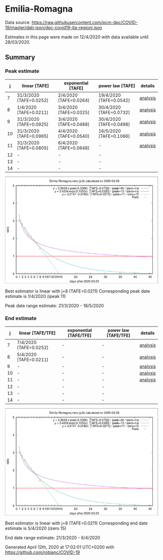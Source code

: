 # Emilia-Romagna


Data source: https://raw.githubusercontent.com/pcm-dpc/COVID-19/master/dati-json/dpc-covid19-ita-regioni.json

Estimates in this page were made on 12/4/2020 with data available until 28/03/2020.


## Summary 

### Peak estimate 
|j|linear [TAFE]|exponential [TAFE]|power law [TAFE]|details|
|---|----|-----------|---------|-------|
|7|31/3/2020 [TAFE=0.0252]|2/4/2020 [TAFE=0.0264]|19/4/2020 [TAFE=0.0542]|[analysis](COVID-19_emilia-romagna_j7_2020-03-28.md)|
|8|1/4/2020 [TAFE=0.0211]|3/4/2020 [TAFE=0.0325]|30/4/2020 [TAFE=0.0732]|[analysis](COVID-19_emilia-romagna_j8_2020-03-28.md)|
|9|31/3/2020 [TAFE=0.0925]|3/4/2020 [TAFE=0.0488]|30/4/2020 [TAFE=0.0498]|[analysis](COVID-19_emilia-romagna_j9_2020-03-28.md)|
|10|31/3/2020 [TAFE=0.0965]|4/4/2020 [TAFE=0.0540]|16/5/2020 [TAFE=0.1066]|[analysis](COVID-19_emilia-romagna_j10_2020-03-28.md)|
|11|31/3/2020 [TAFE=0.0805]|6/4/2020 [TAFE=0.0648]|-|[analysis](COVID-19_emilia-romagna_j11_2020-03-28.md)|
|12|-|-|-||
|13|-|-|-||
|14|-|-|-||

![best peak estimate](COVID-19_emilia-romagna_j8_2020-03-28.png)

Best estimator is linear with j=8 (TAFE=0.0211)
Corresponding peak date estimate is 1/4/2020 (ipeak 11)


Peak date range estimate: 21/3/2020 - 18/5/2020

### End estimate 
|j|linear [TAFE/TFE]|exponential [TAFE/TFE]|power law [TAFE/TFE]|details|
|---|----|-----------|---------|-------|
|7|7/4/2020 [TAFE=0.0252]|-|-|[analysis](COVID-19_emilia-romagna_j7_2020-03-28.md)|
|8|5/4/2020 [TAFE=0.0211]|-|-|[analysis](COVID-19_emilia-romagna_j8_2020-03-28.md)|
|9|-|-|-|[analysis](COVID-19_emilia-romagna_j9_2020-03-28.md)|
|10|-|-|-|[analysis](COVID-19_emilia-romagna_j10_2020-03-28.md)|
|11|-|-|-|[analysis](COVID-19_emilia-romagna_j11_2020-03-28.md)|
|12|-|-|-||
|13|-|-|-||
|14|-|-|-||

![best zero estimate](COVID-19_emilia-romagna_j8_2020-03-28.png)

Best estimator is linear with j=8 (TAFE=0.0211)
Corresponding end date estimate is 5/4/2020 (izero 15)


End date range estimate: 21/3/2020 - 6/4/2020

Generated April 12th, 2020 at 17:02:01 UTC+0200 with https://github.com/robianc/COVID-19
